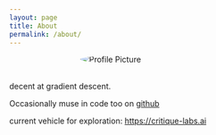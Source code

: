```yaml
---
layout: page
title: About
permalink: /about/
---
```


<img src="https://parthh01.github.io/imgs/me.png" alt="Profile Picture" class="profile-pic" style="display: block; margin: 0 auto; max-width: 250px; border-radius: 50%;">  

<br>

decent at gradient descent. 


Occasionally muse in code too on [github](https://github.com/parthh01)

current vehicle for exploration: https://critique-labs.ai